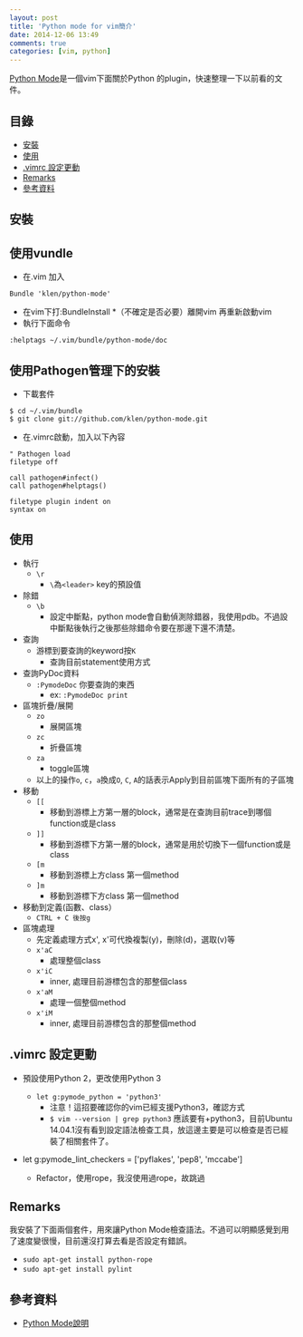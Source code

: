```yaml
---
layout: post
title: 'Python mode for vim簡介'
date: 2014-12-06 13:49
comments: true
categories: [vim, python]
---
```

[Python Mode](https://github.com/klen/python-mode)是一個vim下面關於Python 的plugin，快速整理一下以前看的文件。

## 目錄

* [安裝](#install)
* [使用](#use)
* [.vimrc 設定更動](#vim-settings)
* [Remarks](#remarks)
* [參考資料](#ref)


<a name="install"></a>
## 安裝

## 使用vundle

* 在.vim 加入

```
Bundle 'klen/python-mode'
```

* 在vim下打:BundleInstall
*（不確定是否必要）離開vim 再重新啟動vim
* 執行下面命令

```
:helptags ~/.vim/bundle/python-mode/doc
```

## 使用Pathogen管理下的安裝

* 下載套件

```
$ cd ~/.vim/bundle
$ git clone git://github.com/klen/python-mode.git
```
* 在.vimrc啟動，加入以下內容

```
" Pathogen load
filetype off

call pathogen#infect()
call pathogen#helptags()

filetype plugin indent on
syntax on
```

<a name="use"></a>
## 使用

* 執行
  * `\r`
    * `\`為`<leader>` key的預設值
* 除錯
  * `\b`
    * 設定中斷點，python mode會自動偵測除錯器，我使用pdb。不過設中斷點後執行之後那些除錯命令要在那邊下還不清楚。
* 查詢
  * 游標到要查詢的keyword按`K`
    * 查詢目前statement使用方式
* 查詢PyDoc資料
  * `:PymodeDoc` 你要查詢的東西
    * ex: `:PymodeDoc print`
* 區塊折疊/展開
  * `zo`
    * 展開區塊
  * `zc`
    * 折疊區塊
  * `za`
    * toggle區塊
  * 以上的操作`o`, `c`，`a`換成`O`, `C`, `A`的話表示Apply到目前區塊下面所有的子區塊
* 移動
  * `[[`
    * 移動到游標上方第一層的block，通常是在查詢目前trace到哪個function或是class
  * `]]`
    * 移動到游標下方第一層的block，通常是用於切換下一個function或是class
  * `[m`
    * 移動到游標上方class 第一個method
  * `]m`
    * 移動到游標下方class 第一個method
* 移動到定義(函數、class）
  * `CTRL + C 後按g`
* 區塊處理
  * 先定義處理方式x', x'可代換複製(y)，刪除(d)，選取(v)等
  * `x'aC`
    * 處理整個class
  * `x'iC`
    * inner, 處理目前游標包含的那整個class
  * `x'aM`
    * 處理一個整個method
  * `x'iM`
    * inner, 處理目前游標包含的那整個method


<a name="vim-settings"></a>
## .vimrc 設定更動

* 預設使用Python 2，更改使用Python 3
  * `let g:pymode_python = 'python3'`
    * 注意！這招要確認你的vim已經支援Python3，確認方式
    * `$ vim --version | grep python3` 應該要有+python3，目前Ubuntu 14.04.1沒有看到設定語法檢查工具，放這邊主要是可以檢查是否已經裝了相關套件了。

* let g:pymode_lint_checkers = ['pyflakes', 'pep8', 'mccabe']
  * Refactor，使用rope，我沒使用過rope，故跳過


<a name="remarks"></a>
## Remarks
我安裝了下面兩個套件，用來讓Python Mode檢查語法。不過可以明顯感覺到用了速度變很慢，目前還沒打算去看是否設定有錯誤。

* `sudo apt-get install python-rope`
* `sudo apt-get install pylint`

<a name="ref"></a>
## 參考資料

* [Python Mode說明](https://github.com/klen/python-mode/blob/develop/doc/pymode.txt)
